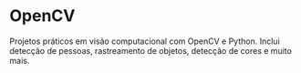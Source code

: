 # OpenCV
Projetos práticos em visão computacional com OpenCV e Python. Inclui detecção de pessoas, rastreamento de objetos, detecção de cores e muito mais.
